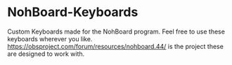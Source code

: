# NohBoard-Keyboards
Custom Keyboards made for the NohBoard program. Feel free to use these keyboards wherever you like. 
https://obsproject.com/forum/resources/nohboard.44/ is the project these are designed to work with. 
